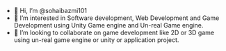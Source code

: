 - 👋 Hi, I’m @sohaibazmi101
- 👀 I’m interested in Software development, Web Development and Game Development using Unity Game engine and Un-real Game engine.
- 💞️ I’m looking to collaborate on game development like 2D or 3D game using un-real game engine or unity or application project.
